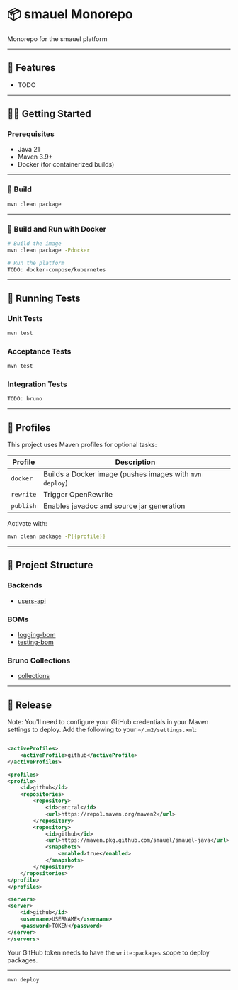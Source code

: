 # 📦 smauel Monorepo

Monorepo for the smauel platform

---

## 🚀 Features

* TODO

---

## 🧑‍💻 Getting Started

### Prerequisites

* Java 21
* Maven 3.9+
* Docker (for containerized builds)

---

### 🔨 Build

```bash
mvn clean package
```

---

### 🐳 Build and Run with Docker

```bash
# Build the image
mvn clean package -Pdocker

# Run the platform
TODO: docker-compose/kubernetes
```

---

## 🧪 Running Tests

### Unit Tests

```bash
mvn test
```

### Acceptance Tests

```bash
mvn test
```

### Integration Tests

```bash
TODO: bruno
```

---

## 🧰 Profiles

This project uses Maven profiles for optional tasks:

|  Profile  |                       Description                       |
|-----------|---------------------------------------------------------|
| `docker`  | Builds a Docker image (pushes images with `mvn deploy`) |
| `rewrite` | Trigger OpenRewrite                                     |
| `publish` | Enables javadoc and source jar generation               |

Activate with:

```bash
mvn clean package -P{{profile}}
```

---

## 📂 Project Structure

### Backends

- [users-api](backend/users-api/README.md)

### BOMs

- [logging-bom](boms/logging-bom/README.md)
- [testing-bom](boms/testing-bom/README.md)

### Bruno Collections

- [collections](collection/README.md)

---

## 🚢 Release

Note: You'll need to configure your GitHub credentials in your Maven settings to deploy. Add the following to your
`~/.m2/settings.xml`:

```xml

<activeProfiles>
    <activeProfile>github</activeProfile>
</activeProfiles>

<profiles>
<profile>
    <id>github</id>
    <repositories>
        <repository>
            <id>central</id>
            <url>https://repo1.maven.org/maven2</url>
        </repository>
        <repository>
            <id>github</id>
            <url>https://maven.pkg.github.com/smauel/smauel-java</url>
            <snapshots>
                <enabled>true</enabled>
            </snapshots>
        </repository>
    </repositories>
</profile>
</profiles>

<servers>
<server>
    <id>github</id>
    <username>USERNAME</username>
    <password>TOKEN</password>
</server>
</servers>
```

Your GitHub token needs to have the `write:packages` scope to deploy packages.

---

```bash
mvn deploy
```

